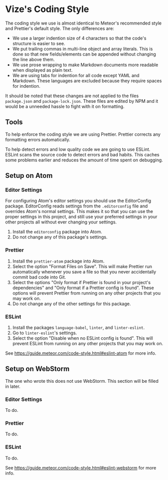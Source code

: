 # Vize's Coding Style

The coding style we use is almost identical to Meteor's recommended style and
Prettier's default style. The only differences are:

*   We use a larger indention size of 4 characters so that the code's structure
    is easier to see.
*   We put trailing commas in multi-line object and array literals. This is done
    so that new fields/elements can be appended without changing the line above
    them.
*   We use prose wrapping to make Markdown documents more readable when
    displayed as plain text.
*   We are using tabs for indention for all code except YAML and Markdown. These
    languages are excluded because they require spaces for indention.

It should be noted that these changes are not applied to the files
`package.json` and `package-lock.json`. These files are edited by NPM and it
would be a unneeded hassle to fight with it on formatting.

## Tools

To help enforce the coding style we are using Prettier. Prettier corrects any
formatting errors automatically.

To help detect errors and low quality code we are going to use ESLint. ESLint
scans the source code to detect errors and bad habits. This caches some problems
earlier and reduces the amount of time spent on debugging.

## Setup on Atom

### Editor Settings

For configuring Atom's editor settings you should use the EditorConfig package.
EditorConfig reads settings from the `.editorconfig` file and overrides Atom's
normal settings. This makes it so that you can use the proper settings in this
project, and still use your preferred settings in your other projects all
without ever changing your settings.

1.  Install the `editorconfig` package into Atom.
1.  Do not change any of this package's settings.

### Prettier

1.  Install the `prettier-atom` package into Atom.
1.  Select the option "Format Files on Save". This will make Prettier run
    automatically whenever you save a file so that you never accidentally commit
    bad code into Git.
1.  Select the options "Only format if Prettier is found in your project's
    dependencies" and "Only format if a Prettier config is found". These options
    will prevent Prettier from running on any other projects that you may work
    on.
1.  Do not change any of the other settings for this package.

### ESLint

1.  Install the packages `language-babel`, `linter`, and `linter-eslint`.
1.  Go to `linter-eslint`'s settings.
1.  Select the option "Disable when no ESLint config is found". This will
    prevent ESLint from running on any other projects that you may work on.

See https://guide.meteor.com/code-style.html#eslint-atom for more info.

## Setup on WebStorm

The one who wrote this does not use WebStorm. This section will be filled in
later.

### Editor Settings

To do.

### Prettier

To do.

### ESLint

To do.

See https://guide.meteor.com/code-style.html#eslint-webstorm for more info.
